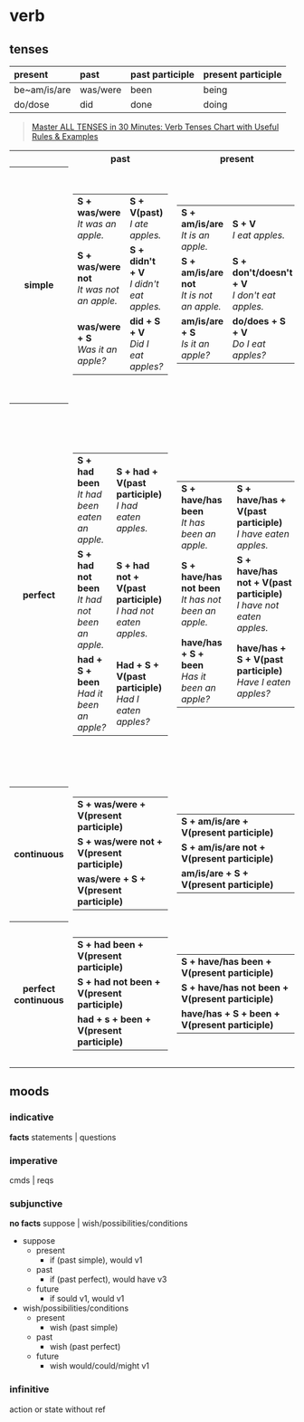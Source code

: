 # verb

## tenses

| present      | past     | past participle | present participle |
| :----------- | :------- | :-------------- | :----------------- |
| be~am/is/are | was/were | been            | being              |
| do/dose      | did      | done            | doing              |

> [Master ALL TENSES in 30 Minutes: Verb Tenses Chart with Useful Rules & Examples](https://www.youtube.com/watch?v=PQG_gYFePD4)

<table>
  <tr>
    <th></th>
    <th>past</th>
    <th>present</th>
    <th>future</th>
    <th>future in past</th>
  </tr>
  <tr>
    <th>simple</th>
    <td>
      <table>
        <tr>
          <td>
            <b>S + was/were</b>
            <br />
            <i>It was an apple.</i>
          </td>
          <td>
            <b>S + V(past)</b>
            <br />
            <i>I ate apples.</i>
          </td>
        </tr>
        <tr>
          <td>
            <b>S + was/were not</b>
            <br />
            <i>It was not an apple.</i>
          </td>
          <td>
            <b>S + didn't + V</b>
            <br />
            <i>I didn't eat apples.</i>
          </td>
        </tr>
        <tr>
          <td>
            <b>was/were + S</b>
            <br />
            <i>Was it an apple?</i>
          </td>
          <td>
            <b>did + S + V</b>
            <br />
            <i>Did I eat apples?</i>
          </td>
        </tr>
      </table>
    </td>
    <td>
      <table>
        <tr>
          <td>
            <b>S + am/is/are</b>
            <br />
            <i>It is an apple.</i>
          </td>
          <td>
            <b>S + V</b>
            <br />
            <i>I eat apples.</i>
          </td>
        </tr>
        <tr>
          <td>
            <b>S + am/is/are not</b>
            <br />
            <i>It is not an apple.</i>
          </td>
          <td>
            <b>S + don't/doesn't + V</b>
            <br />
            <i>I don't eat apples.</i>
          </td>
        </tr>
        <tr>
          <td>
            <b>am/is/are + S</b>
            <br />
            <i>Is it an apple?</i>
          </td>
          <td>
            <b>do/does + S + V</b>
            <br />
            <i>Do I eat apples?</i>
          </td>
        </tr>
      </table>
    </td>
    <td>
      <table>
        <tr>
          <td>
            <b>S + will be</b>
            <br />
            <i>It will be an apple.</i>
          </td>
          <td>
            <b>S + will + V</b>
            <br />
            <i>I will eat apples.</i>
          </td>
        </tr>
        <tr>
          <td>
            <b>S + will not be</b>
            <br />
            <i>It will not be an apple.</i>
          </td>
          <td>
            <b>S + will not + V</b>
            <br />
            <i>I will not eat apples.</i>
          </td>
        </tr>
        <tr>
          <td>
            <b>will + S + be</b>
            <br />
            <i>Will it be an apple?.</i>
          </td>
          <td>
            <b>will + S + V</b>
            <br />
            <i>Will I eat apples?</i>
          </td>
        </tr>
      </table>
    </td>
    <td>
      <table>
        <tr>
          <td>
            <b>S + would be</b>
            <br />
            <i>It would be an apple.</i>
          </td>
          <td>
            <b>S + would + V</b>
            <br />
            <i>I would eat apples.</i>
          </td>
        </tr>
        <tr>
          <td>
            <b>S + would not be</b>
            <br />
            <i>It would not be an apple.</i>
          </td>
          <td>
            <b>S + would not + V</b>
            <br />
            <i>I would not eat apples.</i>
          </td>
        </tr>
        <tr>
          <td>
            <b>would + S + be</b>
            <br />
            <i>Would it be an apple?</i>
          </td>
          <td>
            <b>would + S + V</b>
            <br />
            <i>Would I eat apples?</i>
          </td>
        </tr>
      </table>
    </td>
  <tr>
    <th>perfect</th>
    <td>
      <table>
        <tr>
          <td>
            <b>S + had been</b>
            <br />
            <i>It had been eaten an apple.</i>
          </td>
          <td>
            <b>S + had + V(past participle)</b>
            <br />
            <i>I had eaten apples.</i>
          </td>
        </tr>
        <tr>
          <td>
            <b>S + had not been</b>
            <br />
            <i>It had not been an apple.</i>
          </td>
          <td>
            <b>S + had not + V(past participle)</b>
            <br />
            <i>I had not eaten apples.</i>
          </td>
        </tr>
        <tr>
          <td>
            <b>had + S + been</b>
            <br />
            <i>Had it been an apple?</i>
          </td>
          <td>
            <b>Had + S + V(past participle)</b>
            <br />
            <i>Had I eaten apples?</i>
          </td>
        </tr>
      </table>
    </td>
    <td>
      <table>
        <tr>
          <td>
            <b>S + have/has been</b>
            <br />
            <i>It has been an apple.</i>
          </td>
          <td>
            <b>S + have/has + V(past participle)</b>
            <br />
            <i>I have eaten apples.</i>
          </td>
        </tr>
        <tr>
          <td>
            <b>S + have/has not been</b>
            <br />
            <i>It has not been an apple.</i>
          </td>
          <td>
            <b>S + have/has not + V(past participle)</b>
            <br />
            <i>I have not eaten apples.</i>
          </td>
        </tr>
        <tr>
          <td>
            <b>have/has + S + been</b>
            <br />
            <i>Has it been an apple?</i>
          </td>
          <td>
            <b>have/has + S + V(past participle)</b>
            <br />
            <i>Have I eaten apples?</i>
          </td>
        </tr>
      </table>
    </td>
    <td>
      <table>
        <tr>
          <td>
            <b>S + will have been</b>
            <br />
            <i>It will have been an apple.</i>
          <td>
            <b>S + will have + V(past participle)</b>
            <br />
            <i>I will have eaten apples.</i>
          </td>
        </tr>
        <tr>
          <td>
            <b>S + will not have been</b>
            <br />
            <i>It will not have been an apple.</i>
          </td>
          <td>
            <b>S + will not have + V(past participle)</b>
            <br />
            <i>I will not have eaten apples.</i>
          </td>
        </tr>
        <tr>
          <td>
            <b>will + S + have been</b>
            <br />
            <i>Will it have been an apple?</i>
          </td>
          <td>
            <b>will + S + have + V(past participle)</b>
            <br />
            <i>will I have eaten apples?</i>
          </td>
        </tr>
      </table>
    </td>
    <td>
      <table>
        <tr>
          <td>
            <b>S + would have been</b>
            <br />
            <i>It would have been an apple.</i>
          </td>
          <td>
            <b>S + would have + V(past participle)</b>
            <br />
            <i>I would have eaten apples.</i>
          </td>
        </tr>
        <tr>
          <td>
            <b>S + would not have been</b>
            <br />
            <i>It would not have been an apple.</i>
          </td>
          <td>
            <b>S + would not have + V(past participle)</b>
            <br />
            <i>I would not have eaten apples.</i>
          </td>
        </tr>
        <tr>
          <td>
            <b>would + S + have been</b>
            <br />
            <i>Would it have been an apple?</i>
          </td>
          <td>
            <b>would + S + have + V(past participle)</b>
            <br />
            <i>Would i have eaten apples?</i>
          </td>
        </tr>
      </table>
    </td>
  </tr>
  <tr>
    <th>continuous</th>
    <td>
      <table>
        <tr>
          <td>
            <b>S + was/were + V(present participle)</b>
            <br />
            <i></i>
          </td>
        </tr>
        <tr>
          <td>
            <b>S + was/were not + V(present participle)</b>
            <br />
            <i></i>
          </td>
        </tr>
        <tr>
          <td>
            <b>was/were + S + V(present participle)</b>
            <br />
            <i></i>
          </td>
        </tr>
      </table>
    </td>
    <td>
      <table>
        <tr>
          <td>
            <b>S + am/is/are + V(present participle)</b>
            <br />
            <i></i>
          </td>
        </tr>
        <tr>
          <td>
            <b>S + am/is/are not + V(present participle)</b>
            <br />
            <i></i>
          </td>
        </tr>
        <tr>
          <td>
            <b>am/is/are + S + V(present participle)</b>
            <br />
            <i></i>
          </td>
        </tr>
      </table>
    </td>
    <td>
      <table>
        <tr>
          <td>
            <b>S + will be + V(present participle)</b>
            <br />
            <i></i>
          </td>
        </tr>
        <tr>
          <td>
            <b>S + will not be + V(present participle)</b>
            <br />
            <i></i>
          </td>
        </tr>
        <tr>
          <td>
            <b>will + S + be + V(present participle)</b>
            <br />
            <i></i>
          </td>
        </tr>
      </table>
    </td>
    <td>
      <table>
        <tr>
          <td>
            <b>S + would be + V(present participle)</b>
            <br />
            <i></i>
          </td>
        </tr>
        <tr>
          <td>
            <b>S + would not be + V(present participle)</b>
            <br />
            <i></i>
          </td>
        </tr>
        <tr>
          <td>
            <b>would + S + be + V(present participle)</b>
            <br />
            <i></i>
          </td>
        </tr>
      </table>
    </td>
  </tr>
  <tr>
    <th>perfect continuous</th>
    <td>
      <table>
        <tr>
          <td>
            <b>S + had been + V(present participle)</b>
            <br />
            <i></i>
          </td>
        </tr>
        <tr>
          <td>
            <b>S + had not been + V(present participle)</b>
            <br />
            <i></i>
          </td>
        </tr>
        <tr>
          <td>
            <b>had + s + been + V(present participle)</b>
            <br />
            <i></i>
          </td>
        </tr>
      </table>
    </td>
    <td>
      <table>
        <tr>
          <td>
            <b>S + have/has been + V(present participle)</b>
            <br />
            <i></i>
          </td>
        </tr>
        <tr>
          <td>
            <b>S + have/has not been + V(present participle)</b>
            <br />
            <i></i>
          </td>
        </tr>
        <tr>
          <td>
            <b>have/has + S + been + V(present participle)</b>
            <br />
            <i></i>
          </td>
        </tr>
      </table>
    </td>
    <td>
      <table>
        <tr>
          <td>
            <b>S + will have been + V(present participle)</b>
            <br />
            <i></i>
          </td>
        </tr>
        <tr>
          <td>
            <b>S + will not have been + V(present participle)</b>
            <br />
            <i></i>
          </td>
        </tr>
        <tr>
          <td>
            <b>will have been + S + V(present participle)</b>
            <br />
            <i></i>
          </td>
        </tr>
      </table>
    </td>
    <td>
      <table>
        <tr>
          <td>
            <b>S + would have been + V(present participle)</b>
            <br />
            <i></i>
          </td>
        </tr>
        <tr>
          <td>
            <b>S + would not have been + V(present participle)</b>
            <br />
            <i></i>
          </td>
        </tr>
        <tr>
          <td>
            <b>would + S + have been + V(present participle)</b>
            <br />
            <i></i>
          </td>
        </tr>
      </table>
    </td>
  </tr>
</table>

## moods

### indicative

**facts** statements | questions

### imperative

cmds | reqs

### subjunctive

**no facts** suppose | wish/possibilities/conditions

- suppose
  - present
    - if (past simple), would v1
  - past
    - if (past perfect), would have v3
  - future
    - if sould v1, would v1
- wish/possibilities/conditions
  - present
    - wish (past simple)
  - past
    - wish (past perfect)
  - future
    - wish would/could/might v1

### infinitive

action or state without ref
